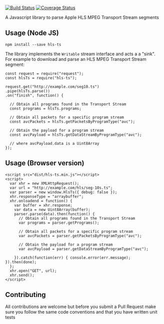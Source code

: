 [![Build Status](https://travis-ci.org/Eyevinn/hls-ts-js.svg?branch=master)](https://travis-ci.org/Eyevinn/hls-ts-js)
[![Coverage Status](https://coveralls.io/repos/github/Eyevinn/hls-ts-js/badge.svg?branch=master)](https://coveralls.io/github/Eyevinn/hls-ts-js?branch=master)

A Javascript library to parse Apple HLS MPEG Transport Stream segments

## Usage (Node JS)

```
npm install --save hls-ts
```

The library implements the `Writable` stream interface and acts a a "sink". For example to download
and parse an HLS MPEG Transport Stream segment:

```
const request = require("request");
const hlsTs = require("hls-ts");

request.get("http://example.com/seg10.ts")
.pipe(hlsTs.parse())
.on("finish", function() {

  // Obtain all programs found in the Transport Stream
  const programs = hlsTs.programs;

  // Obtain all packets for a specific program stream
  const avcPackets = hlsTs.getPacketsByProgramType("avc");

  // Obtain the payload for a program stream
  const avcPayload = hlsTs.getDataStreamByProgramType("avc");

  // where avcPayload.data is a Uint8Array
});
```

## Usage (Browser version)

```
<script src="dist/hls-ts.min.js"></script>
<script>
  var xhr = new XMLHttpRequest();
  var url = "http://example.com/hls/seg-10s.ts";
  var parser = new window.HlsTs({ debug: false });
  xhr.responseType = "arraybuffer";
  xhr.onloadend = function() {
    var buffer = xhr.response;
    var data = new Uint8Array(buffer);
    parser.parse(data).then(function() {
      // Obtain all programs found in the Transport Stream
      var programs = parser.getPrograms();

      // Obtain all packets for a specific program stream
      var avcPackets = parser.getPacketsByProgramType("avc");
      
      // Obtain the payload for a program stream
      var avcPayload = parser.getDataStreamByProgramType("avc");
      
    }).catch(function(err) { console.error(err.message); }).then(done);
  };
  xhr.open("GET", url);
  xhr.send();
</script>
```

## Contributing
All contributions are welcome but before you submit a Pull Request make sure you follow the same
code conventions and that you have written unit tests
